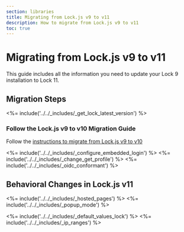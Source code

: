 ```yaml
---
section: libraries
title: Migrating from Lock.js v9 to v11
description: How to migrate from Lock.js v9 to v11
toc: true
---
```

# Migrating from Lock.js v9 to v11

This guide includes all the information you need to update your Lock 9 installation to Lock 11.

## Migration Steps

<%= include('../../_includes/_get_lock_latest_version') %>

### Follow the Lock.js v9 to v10 Migration Guide

Follow the [instructions to migrate from Lock.js v9 to v10](/libraries/lock/v10/migration-guide)

<%= include('../../_includes/_configure_embedded_login') %>
<%= include('../../_includes/_change_get_profile') %>
<%= include('../../_includes/_oidc_conformant') %>

## Behavioral Changes in Lock.js v11

<%= include('../../_includes/_hosted_pages') %>
<%= include('../../_includes/_popup_mode') %>

<%= include('../../_includes/_default_values_lock') %>
<%= include('../../_includes/_ip_ranges') %>

